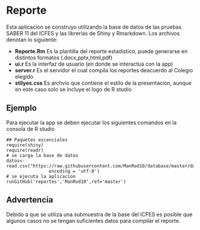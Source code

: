# Reporte

Esta aplicacion se construyo utilizando la base de datos de las pruebas SABER 11 del ICFES y las librerias de Shiny y Rmarkdown. Los archivos denotan lo siguiente:

* **Reporte.Rm** Es la plantilla del reporte estadistico, puede generarse en distintos formatos (.docx,pptx,html,pdf)
* **ui.r** Es la interfaz de usuario (en donde se interactua con la app)
* **server.r** Es el servidor el cual compila los reportes deacuerdo al Colegio elegido
* **stilyes.css** Es archvio que contiene el estilo de la presentacion, aunque en este caso solo se incluye el logo de R studio

## Ejemplo

Para ejecutar la app se deben ejecutar los siguientes comandos en la consola de R studio

```
## Paquetes escenciales
require(shiny)
require(readr)
# se carga la base de datos
datos<-read.csv("https://raw.githubusercontent.com/ManRod10/database/master/datos.csv",
                encoding = 'utf-8')
# se ejecuta la aplicacion
runGitHub('reportes','ManRod10',ref='master')
```

## Advertencia

Debido a que se utiliza una submuestra de la base del ICFES es posible que algunos casos no se tengan suficientes datos para compilar el reporte.
